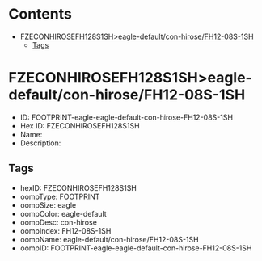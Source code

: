 



Contents
========

* [FZECONHIROSEFH128S1SH>eagle-default/con-hirose/FH12-08S-1SH](#fzeconhirosefh128s1sheagle-defaultcon-hirosefh12-08s-1sh)
	* [Tags](#tags)

# FZECONHIROSEFH128S1SH>eagle-default/con-hirose/FH12-08S-1SH

- ID: FOOTPRINT-eagle-eagle-default-con-hirose-FH12-08S-1SH
- Hex ID: FZECONHIROSEFH128S1SH
- Name: 
- Description: 

## Tags

- hexID: FZECONHIROSEFH128S1SH
- oompType: FOOTPRINT
- oompSize: eagle
- oompColor: eagle-default
- oompDesc: con-hirose
- oompIndex: FH12-08S-1SH
- oompName: eagle-default/con-hirose/FH12-08S-1SH
- oompID: FOOTPRINT-eagle-eagle-default-con-hirose-FH12-08S-1SH
